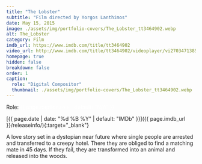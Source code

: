 ```yaml
---
title: "The Lobster"
subtitle: "Film directed by Yorgos Lanthimos"
date: May 15, 2015
image: ./assets/img/portfolio-covers/The_Lobster_tt3464902.webp
alt: The_Lobster
category: Film
imdb_url: https://www.imdb.com/title/tt3464902
video_url: http://www.imdb.com/title/tt3464902/videoplayer/vi2703471385
homepage: true
hidden: false
breakdown: false
order: 1
caption:
  role: "Digital Compositor"
  thumbnail: ./assets/img/portfolio-covers/The_Lobster_tt3464902.webp
---
```

Role: <span style="color:white">{{ page.caption.role | default: "N/A" }}</span>

[{{ page.date | date: "%d %B %Y" | default: "IMDb" }}]({{ page.imdb_url }}/releaseinfo/){:target="_blank"}

A love story set in a dystopian near future where single people are arrested and transferred to a creepy hotel. There they are obliged to find a matching mate in 45 days. If they fail, they are transformed into an animal and released into the woods.
